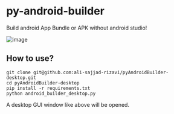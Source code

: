 # py-android-builder
Build android App Bundle or APK without android studio!

![image](https://user-images.githubusercontent.com/58586026/135335867-5591d4f4-49b6-4122-b156-1e056ae0127e.png)

## How to use?
```
git clone git@github.com:ali-sajjad-rizavi/pyAndroidBuilder-desktop.git
cd pyAndroidBuilder-desktop
pip install -r requirements.txt
python android_builder_desktop.py
```
A desktop GUI window like above will be opened.
